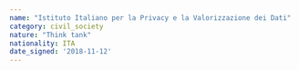 ```yaml
---
name: "Istituto Italiano per la Privacy e la Valorizzazione dei Dati"
category: civil_society
nature: "Think tank"
nationality: ITA
date_signed: '2018-11-12'
---
```

    
